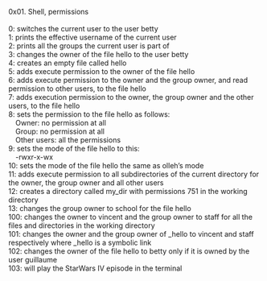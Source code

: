 0x01. Shell, permissions\
\
0: switches the current user to the user betty\
1: prints the effective username of the current user\
2: prints all the groups the current user is part of\
3: changes the owner of the file hello to the user betty\
4: creates an empty file called hello\
5: adds execute permission to the owner of the file hello\
6: adds execute permission to the owner and the group owner, and read permission to other users, to the file hello\
7: adds execution permission to the owner, the group owner and the other users, to the file hello\
8: sets the permission to the file hello as follows:\
	&emsp;Owner: no permission at all\
	&emsp;Group: no permission at all\
	&emsp;Other users: all the permissions\
9: sets the mode of the file hello to this:\
	&emsp;-rwxr-x-wx\
10: sets the mode of the file hello the same as olleh’s mode\
11: adds execute permission to all subdirectories of the current directory for the owner, the group owner and all other users\
12: creates a directory called my_dir with permissions 751 in the working directory\
13: changes the group owner to school for the file hello\
100: changes the owner to vincent and the group owner to staff for all the files and directories in the working directory\
101:  changes the owner and the group owner of _hello to vincent and staff respectively where _hello is a symbolic link\
102: changes the owner of the file hello to betty only if it is owned by the user guillaume\
103: will play the StarWars IV episode in the terminal
